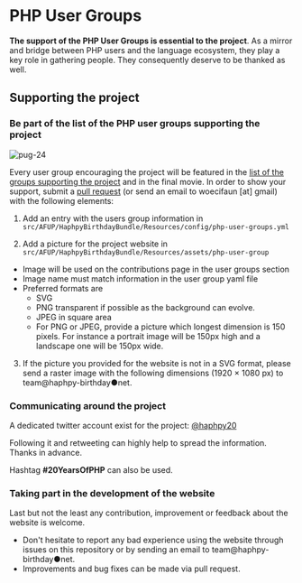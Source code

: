 # PHP User Groups

__The support of the PHP User Groups is essential to the project__. As a mirror and bridge between PHP users and the language ecosystem, they play a key role in gathering people. They consequently deserve to be thanked as well.

## Supporting the project

### Be part of the list of the PHP user groups supporting the project

![pug-24](https://cloud.githubusercontent.com/assets/5421942/9989658/c2606a4e-605a-11e5-85cd-ce84d2edc82a.png)


Every user group encouraging the project will be featured in the [list of the groups supporting the project](http://haphpy-birthday.net/en/contributions#php-user-groups) and in the final movie. In order to show your support, submit a [pull request](https://help.github.com/articles/using-pull-requests/) (or send an email to woecifaun [at] gmail) with the following elements:

1. Add an entry with the users group information in `src/AFUP/HaphpyBirthdayBundle/Resources/config/php-user-groups.yml`

2. Add a picture for the project website in `src/AFUP/HaphpyBirthdayBundle/Resources/assets/php-user-group`
  * Image will be used on the contributions page in the user groups section
  * Image name must match information in the user group yaml file
  * Preferred formats are
    * SVG
    * PNG transparent if possible as the background can evolve.
    * JPEG in square area
    * For PNG or JPEG, provide a picture which longest dimension is 150 pixels. For instance a portrait image will be 150px high and a landscape one will be 150px wide.

3. If the picture you provided for the website is not in a SVG format, please send a raster image with the following dimensions (1920 × 1080 px) to team@haphpy-birthday●net.

### Communicating around the project

A dedicated twitter account exist for the project: [@haphpy20](https://twitter.com/haphpy20)

Following it and retweeting can highly help to spread the information. Thanks in advance.

Hashtag __#20YearsOfPHP__ can also be used.

### Taking part in the development of the website

Last but not the least any contribution, improvement or feedback about the website is welcome.
* Don't hesitate to report any bad experience using the website through issues on this repository or by sending an email to team@haphpy-birthday●net.
* Improvements and bug fixes can be made via pull request.

